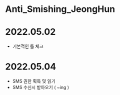 # Anti_Smishing_JeongHun

# 2022.05.02
- 기본적인 틀 체크 

# 2022.05.04
- SMS 권한 획득 및 읽기 
- SMS 수신시 받아오기 ( ~ing )
